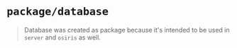 # `package/database`

> Database was created as package because it's intended to be used in `server` and `osiris` as well.
